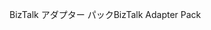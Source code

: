 <span data-ttu-id="fb270-101">BizTalk アダプター パック</span><span class="sxs-lookup"><span data-stu-id="fb270-101">BizTalk Adapter Pack</span></span>